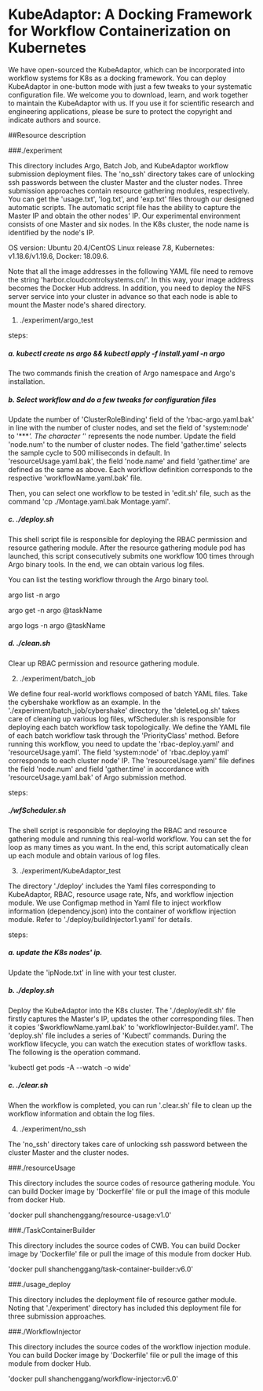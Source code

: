 # KubeAdaptor: A Docking Framework for Workflow Containerization on Kubernetes
We have open-sourced the KubeAdaptor, which can be incorporated into workflow systems for K8s as a docking framework.
You can deploy KubeAdaptor in one-button mode with just a few tweaks to your systematic configuration file. 
We welcome you to download, learn, and work together to maintain the KubeAdaptor with us. If you use it for scientific research and 
engineering applications, please be sure to protect the copyright and indicate authors and source.

##Resource description

###./experiment

This directory includes Argo, Batch Job, and KubeAdaptor workflow submission deployment files.
The 'no_ssh' directory takes care of unlocking ssh passwords between the cluster Master and 
the cluster nodes.
Three submission approaches contain resource gathering modules, respectively.
You can get the 'usage.txt', 'log.txt', and 'exp.txt' files through our designed automatic scripts.
The automatic script file has the ability to capture the Master IP and obtain the other nodes' IP.
Our experimental environment consists of one Master and six nodes. In the K8s cluster, the node name 
is identified by the node's IP.

OS version: Ubuntu 20.4/CentOS Linux release 7.8, Kubernetes: v1.18.6/v1.19.6, Docker: 18.09.6.

Note that all the image addresses in the following YAML file need to remove the string 
'harbor.cloudcontrolsystems.cn/'. In this way, your image address becomes the Docker Hub address.
In addition, you need to deploy the NFS server service into your cluster in advance so that each node is able to
 mount the Master node's shared directory.

1. ./experiment/argo_test

steps:

##### a. kubectl create ns argo && kubectl apply -f install.yaml -n argo

  The two commands finish the creation of Argo namespace and Argo's installation.

##### b. Select workflow and do a few tweaks for configuration files

Update the number of 'ClusterRoleBinding' field of the 'rbac-argo.yaml.bak' in line with the number of cluster nodes, and 
set the field of 'system:node' to '****'. The character '*' represents the node number.
Update the field 'node.num' to the number of cluster nodes. The field 'gather.time' selects 
  the sample cycle to 500 milliseconds in default. 
In 'resourceUsage.yaml.bak', the field 'node.name' and field 'gather.time' are defined as the same as above.
Each workflow definition corresponds to the respective 'workflowName.yaml.bak' file.

Then, you can select one workflow to be tested in 'edit.sh' file, such as the command 'cp ./Montage.yaml.bak Montage.yaml'.

##### c. ./deploy.sh

This shell script file is responsible for deploying the RBAC permission and resource gathering module.
After the resource gathering module pod has launched, this script consecutively
submits one workflow 100 times through Argo binary tools. In the end, we can obtain various log files.

You can list the testing workflow through the Argo binary tool.

  argo list -n argo

  argo get -n argo @taskName

  argo logs -n argo @taskName

##### d. ./clean.sh

Clear up RBAC permission and resource gathering module.

2. ./experiment/batch_job

We define four real-world workflows composed of batch YAML files. Take the cybershake workflow as an example.
In the './experiment/batch_job/cybershake' directory,  the 'deleteLog.sh' takes care of cleaning up 
various log files, wfScheduler.sh is responsible for deploying each batch workflow task topologically.
We define the YAML file of each batch workflow task through the 'PriorityClass' method.
Before running this workflow, you need to update the 'rbac-deploy.yaml' and 'resourceUsage.yaml'.
The field 'system:node' of 'rbac.deploy.yaml' corresponds to each cluster node' IP.
The 'resourceUsage.yaml' file defines the field 'node.num' and field 'gather.time' in accordance with
'resourceUsage.yaml.bak' of Argo submission method.

steps:

##### ./wfScheduler.sh

The shell script is responsible for deploying the RBAC and resource gathering module and running this 
real-world workflow. You can set the for loop as many times as you want. 
In the end, this script automatically clean up each module and obtain various of log files.

3. ./experiment/KubeAdaptor_test

The directory './deploy' includes the Yaml files corresponding to KubeAdaptor, RBAC, resource usage rate, Nfs, and workflow injection module.
We use Configmap method in Yaml file to inject workflow information (dependency.json) into the container of workflow injection module.
Refer to './deploy/buildInjector1.yaml' for details.

steps:

##### a. update the K8s nodes' ip.

Update the 'ipNode.txt' in line with your test cluster.

##### b. ./deploy.sh

Deploy the KubeAdaptor into the K8s cluster. The './deploy/edit.sh' file firstly captures the Master's IP,
updates the other corresponding files. Then it copies '$workflowName.yaml.bak' to 'workflowInjector-Builder.yaml'.
The 'deploy.sh' file includes a series of 'Kubectl' commands.
During the workflow lifecycle, you can watch the execution states of workflow tasks. The following is the operation command.

'kubectl get pods -A --watch -o wide'

##### c. ./clear.sh

When the workflow is completed, you can run '.clear.sh' file to clean up the workflow information and obtain the log files.

4. ./experiment/no_ssh
   
The 'no_ssh' directory takes care of unlocking ssh password between the cluster Master and the cluster nodes.

###./resourceUsage

This directory includes the source codes of resource gathering module.
You can build Docker image by 'Dockerfile' file or pull the image of this module from docker Hub.

'docker pull shanchenggang/resource-usage:v1.0'

###./TaskContainerBuilder

This directory includes the source codes of CWB.
You can build Docker image by 'Dockerfile' file or pull the image of this module from docker Hub.

'docker pull shanchenggang/task-container-builder:v6.0'

###./usage_deploy

This directory includes the deployment file of resource gather module.
Noting that './experiment' directory has included this deployment file for three submission approaches.

###./WorkflowInjector

This directory includes the source codes of the workflow injection module.
You can build Docker image by 'Dockerfile' file or pull the image of this module from docker Hub.

'docker pull shanchenggang/workflow-injector:v6.0'
